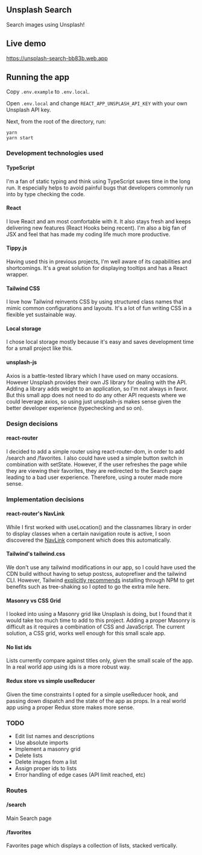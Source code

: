 ## Unsplash Search

Search images using Unsplash!

## Live demo

https://unsplash-search-bb83b.web.app

## Running the app

Copy `.env.example` to `.env.local`.

Open `.env.local` and change `REACT_APP_UNSPLASH_API_KEY` with your own Unsplash API key.

Next, from the root of the directory, run:
```
yarn
yarn start
```

### Development technologies used

#### TypeScript
I'm a fan of static typing and think using TypeScript saves time in the long run. It especially helps to avoid painful bugs that developers commonly run into by type checking the code.

#### React
I love React and am most comfortable with it. It also stays fresh and keeps delivering new features (React Hooks being recent). I'm also a big fan of JSX and feel that has made my coding life much more productive.

#### Tippy.js
Having used this in previous projects, I'm well aware of its capabilities and shortcomings. It's a great solution for displaying tooltips and has a React wrapper.

#### Tailwind CSS
I love how Tailwind reinvents CSS by using structured class names that mimic common configurations and layouts. It's a lot of fun writing CSS in a flexible yet sustainable way.

#### Local storage
I chose local storage mostly because it's easy and saves development time for a small project like this.

#### unsplash-js
Axios is a battle-tested library which I have used on many occasions. However Unsplash provides their own JS library for dealing with the API. Adding a library adds weight to an application, so I'm not always in favor. But this small app does not need to do any other API requests where we could leverage axios, so using just unsplash-js makes sense given the better developer experience (typechecking and so on).

### Design decisions

#### react-router
I decided to add a simple router using react-router-dom, in order to add /search and /favorites. I also could have used a simple button switch in combination with setState. However, if the user refreshes the page while they are viewing their favorites, they are redirected to the Search page leading to a bad user experience. Therefore, using a router made more sense.

### Implementation decisions

#### react-router's NavLink
While I first worked with useLocation() and the classnames library in order to display classes when a certain navigation route is active, I soon discovered the [NavLink](https://reactrouter.com/web/api/NavLink) component which does this automatically.

#### Tailwind's tailwind.css
We don't use any tailwind modifications in our app, so I could have used the CDN build without having to setup postcss, autoprefixer and the tailwind CLI. However, Tailwind [explicitly recommends](https://tailwindcss.com/docs/installation#using-tailwind-via-cdn) installing through NPM to get benefits such as tree-shaking so I opted to go the extra mile here.

#### Masonry vs CSS Grid
I looked into using a Masonry grid like Unsplash is doing, but I found that it would take too much time to add to this project. Adding a proper Masonry is difficult as it requires a combination of CSS and JavaScript. The current solution, a CSS grid, works well enough for this small scale app.

#### No list ids
Lists currently compare against titles only, given the small scale of the app. In a real world app using ids is a more robust way.

#### Redux store vs simple useReducer
Given the time constraints I opted for a simple useReducer hook, and passing down dispatch and the state of the app as props. In a real world app using a proper Redux store makes more sense.

### TODO

* Edit list names and descriptions
* Use absolute imports
* Implement a masonry grid
* Delete lists
* Delete images from a list
* Assign proper ids to lists
* Error handling of edge cases (API limit reached, etc)

### Routes

#### /search
Main Search page

#### /favorites
Favorites page which displays a collection of lists, stacked vertically.

